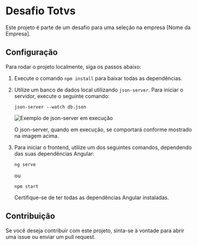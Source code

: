 # Desafio Totvs

Este projeto é parte de um desafio para uma seleção na empresa [Nome da Empresa].

## Configuração

Para rodar o projeto localmente, siga os passos abaixo:

1. Execute o comando `npm install` para baixar todas as dependências.

2. Utilize um banco de dados local utilizando `json-server`. Para iniciar o servidor, execute o seguinte comando:

    ```
    json-server --watch db.json
    ```

    ![Exemplo de json-server em execução](https://github.com/erik-tomelin/desafioTotvs/assets/63420907/4ccc5294-c1e5-4a89-b8fa-fb923045c6c0)

    O json-server, quando em execução, se comportará conforme mostrado na imagem acima.

3. Para iniciar o frontend, utilize um dos seguintes comandos, dependendo das suas dependências Angular:

    ```
    ng serve
    ```

    ou

    ```
    npm start
    ```

    Certifique-se de ter todas as dependências Angular instaladas.

## Contribuição

Se você deseja contribuir com este projeto, sinta-se à vontade para abrir uma issue ou enviar um pull request.

